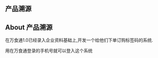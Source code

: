 <h2>
    产品溯源
</h2>




## About 产品溯源

在万食通1.0已经录入企业资料基础上,开发一个给他们下单订购标签码的系统.

用在万食通登录的手机号就可以登入这个系统


